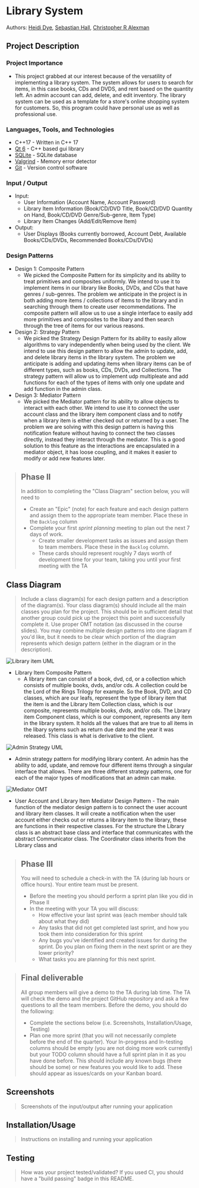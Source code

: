 # Library System
Authors: [Heidi Dye](https://github.com/umustdye), [Sebastian Hall](https://github.com/Sebastian-Hall), [Christopher R Alexman](https://github.com/ChristopherCE)

## Project Description
### Project Importance
  - This project grabbed at our interest because of the versatility of implementing a library system. The system allows for users to search for items, in this case books, CDs and DVDS, and rent based on the quantity left. An admin account can add, delete, and edit inventory. The library system can be used as a template for a store's online shopping system for customers. So, this program could have personal use as well as professional use.
  
### Languages, Tools, and Technologies
  - C++17 - Written in C++ 17
  - [Qt 6](https://www.qt.io/product/qt6) - C++ based gui library
  - [SQLite](https://sqlite.org/index.html) - SQLite database
  - [Valgrind](https://www.valgrind.org/) - Memory error detector
  - [Git](https://github.com) - Version control software
  
### Input / Output
  - Input: 
    - User Information (Account Name, Account Password)
    - Library Item Information (Book/CD/DVD Title, Book/CD/DVD Quantity on Hand, Book/CD/DVD Genre/Sub-genre, Item Type)
    - Library Item Changes (Add/Edit/Remove Item)
  - Output: 
    - User Displays (Books currently borrowed, Account Debt, Available Books/CDs/DVDs, Recommended Books/CDs/DVDs)

### Design Patterns
  - Design 1: Composite Pattern
    - We picked the Composite Pattern for its simplicity and its ability to treat primitives and composites uniformly. We intend to use it to implement items in our library like Books, DVDs, and CDs that have genres / sub-genres. The problem we anticipate in the project is in both adding more items / collections of items to the library and in searching through them to create user recommendations. The composite pattern will allow us to use a single interface to easily add more primitives and composites to the libary and then search through the tree of items for our various reasons. 
  - Design 2: Strategy Pattern
    - We picked the Strategy Design Pattern for its ability to easily allow algorithms to vary independently when being used by the client. We intend to use this design pattern to allow the admin to update, add, and delete library items in the library system. The problem we anticipate is adding and updating items when library items can be of different types, such as books, CDs, DVDs, and Collections. The strategy pattern will allow us to implement udp multipleate and add functions for each of the types of items with only one update and add function in the admin class.
  - Design 3: Mediator Pattern
    - We picked the Mediator pattern for its ability to allow objects to interact with each other. We intend to use it to connect the user account class and the library item component class and to notify when a library item is either checked out or returned by a user. The problem we are solving with this design pattern is having this notification feature without having to connect the two classes directly, instead they interact through the mediator. This is a good solution to this feature as the interactions are encapsulated in a mediator object, it has loose coupling, and it makes it easier to modify or add new features later.


 > ## Phase II
 > In addition to completing the "Class Diagram" section below, you will need to 
 > * Create an "Epic" (note) for each feature and each design pattern and assign them to the appropriate team member. Place these in the `Backlog` column
 > * Complete your first *sprint planning* meeting to plan out the next 7 days of work.
 >   * Create smaller development tasks as issues and assign them to team members. Place these in the `Backlog` column.
 >   * These cards should represent roughly 7 days worth of development time for your team, taking you until your first meeting with the TA
## Class Diagram
 > Include a class diagram(s) for each design pattern and a description of the diagram(s). Your class diagram(s) should include all the main classes you plan for the project. This should be in sufficient detail that another group could pick up the project this point and successfully complete it. Use proper OMT notation (as discussed in the course slides). You may combine multiple design patterns into one diagram if you'd like, but it needs to be clear which portion of the diagram represents which design pattern (either in the diagram or in the description). 

 ![Library item UML](https://github.com/cs100/final-project-final-project-hdye001-shall016-calex025/blob/master/images/LibraryItemUML.png?raw=true)
  - Library Item Composite Pattern
    - A library item can consist of a book, dvd, cd, or a collection which consists of multiple books, dvds, and/or cds. A collection could be the Lord of the Rings Trilogy for example. So the Book, DVD, and CD classes, which are our leafs, represent the type of library item that the item is and the Library Item Collection class, which is our composite, represents multiple books, dvds, and/or cds. The Lbrary item Component class, which is our component, represents any item in the library system. It holds all the values that are true to all items in the libary sytems such as return due date and the year it was released. This class is what is derivative to the client. 
 
![Admin Strategy UML](https://github.com/cs100/final-project-final-project-hdye001-shall016-calex025/blob/master/images/admin_strategy_uml.png?raw=true)
  - Admin strategy pattern for modifying library content. An admin has the ability to add, update, and remove four different items through a singular interface that allows. There are three different strategy patterns, one for each of the major types of modifications that an admin can make.

 ![Mediator OMT](https://github.com/cs100/final-project-final-project-hdye001-shall016-calex025/blob/master/images/mediator-design-pattern.png?raw=true)
   - User Account and Library Item Mediator Design Pattern
    - The main function of the mediator design pattern is to connect the user account and library item classes. It will create a notification when the user account either checks out or returns a library item to the library, these are functions in their respective classes. For the structure the Library class is an abstract base class and interface that communicates with the abstract Communicator class. The Coordinator class inherits from the Library class and
 
 > ## Phase III
 > You will need to schedule a check-in with the TA (during lab hours or office hours). Your entire team must be present. 
 > * Before the meeting you should perform a sprint plan like you did in Phase II
 > * In the meeting with your TA you will discuss: 
 >   - How effective your last sprint was (each member should talk about what they did)
 >   - Any tasks that did not get completed last sprint, and how you took them into consideration for this sprint
 >   - Any bugs you've identified and created issues for during the sprint. Do you plan on fixing them in the next sprint or are they lower priority?
 >   - What tasks you are planning for this next sprint.

 > ## Final deliverable
 > All group members will give a demo to the TA during lab time. The TA will check the demo and the project GitHub repository and ask a few questions to all the team members. 
 > Before the demo, you should do the following:
 > * Complete the sections below (i.e. Screenshots, Installation/Usage, Testing)
 > * Plan one more sprint (that you will not necessarily complete before the end of the quarter). Your In-progress and In-testing columns should be empty (you are not doing more work currently) but your TODO column should have a full sprint plan in it as you have done before. This should include any known bugs (there should be some) or new features you would like to add. These should appear as issues/cards on your Kanban board. 
 
 ## Screenshots
 > Screenshots of the input/output after running your application
 ## Installation/Usage
 > Instructions on installing and running your application
 ## Testing
 > How was your project tested/validated? If you used CI, you should have a "build passing" badge in this README.
 
